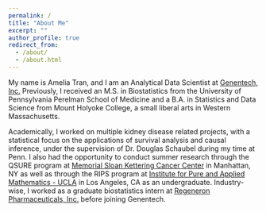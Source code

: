 ```yaml
---
permalink: /
title: "About Me"
excerpt: ""
author_profile: true
redirect_from: 
  - /about/
  - /about.html
---
```


My name is Amelia Tran, and I am an Analytical Data Scientist at [Genentech, Inc.](https://www.gene.com/) Previously, I received an M.S. in Biostatistics from the University of Pennsylvania Perelman School of Medicine and a B.A. in Statistics and Data Science from Mount Holyoke College, a small liberal arts in Western Massachusetts. 

Academically, I worked on multiple kidney disease related projects, with a statistical focus on the applications of survival analysis and causal inference, under the supervision of Dr. Douglas Schaubel during my time at Penn. I also had the opportunity to conduct summer research through the QSURE program at [Memorial Sloan Kettering Cancer Center](https://www.mskcc.org/) in Manhattan, NY as well as through the RIPS program at [Institute for Pure and Applied Mathematics - UCLA](https://www.ipam.ucla.edu/) in Los Angeles, CA as an undergraduate. Industry-wise, I worked as a graduate biostatistics intern at [Regeneron Pharmaceuticals, Inc.](https://www.regeneron.com/) before joining Genentech.